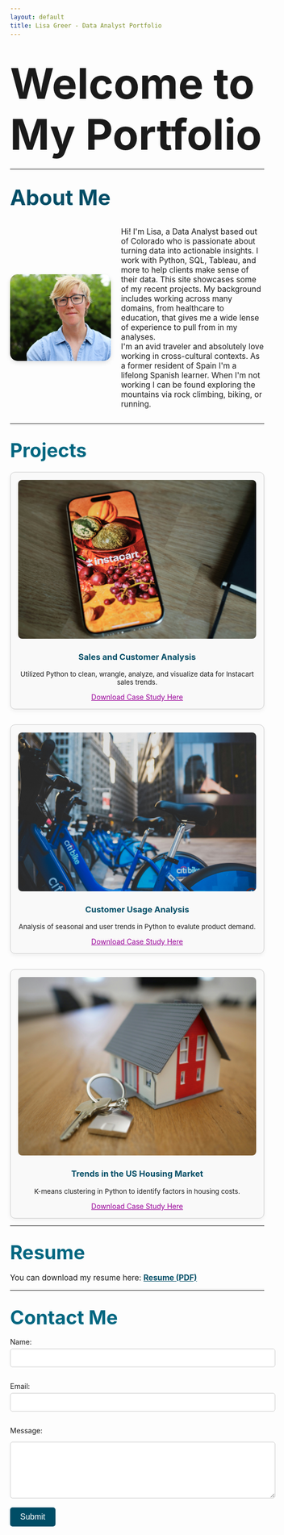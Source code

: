 ```yaml
---
layout: default
title: Lisa Greer - Data Analyst Portfolio
---
```


<!-- Hide the navigation bar -->
<style>
  nav, .site-nav {
    display: none !important;
  }
</style>

# <span style="font-size: 3em; font-weight: bold;">Welcome to My Portfolio</span>

---

## <span style="font-size: 2em; color: #004d66;">About Me</span>

<div style="display: flex; align-items: center; gap: 20px; flex-wrap: wrap;">
  <img src="assets/images/me.jpg" alt="Photo of Lisa Greer" style="width: 200px; border-radius: 15px; box-shadow: 0 4px 8px rgba(0,0,0,0.1);">
  <p style="flex: 1; font-size: 1.1em;">
    Hi! I'm Lisa, a Data Analyst based out of Colorado who is passionate about turning data into actionable insights. I work with Python, SQL, Tableau, and more to help clients make sense of their data. This site showcases some of my recent projects. My background includes working across many domains, from healthcare to education, that gives me a wide lense of experience to pull from in my analyses. <br>
    I'm an avid traveler and absolutely love working in cross-cultural contexts. As a former resident of Spain I'm a lifelong Spanish learner. When I'm not working I can be found exploring the mountains via rock climbing, biking, or running. 
  </p>
</div>

---

## <span style="font-size: 1.8em; color: #006680;">Projects</span>

<div style="display: grid; grid-template-columns: repeat(auto-fit, minmax(300px, 1fr)); gap: 30px; margin-top: 20px;">

  <div style="border: 1px solid #ccc; border-radius: 10px; padding: 15px; text-align: center; background-color: #f9f9f9; box-shadow: 0 4px 8px rgba(0,0,0,0.05); transition: transform 0.2s;">
    <img src="assets/images/project1.jpg" alt="Project 1" style="width:100%; border-radius: 8px;">
    <h3><a href="https://github.com/lgreer929/Python-Sample" style="color: #004d66; text-decoration: none;">Sales and Customer Analysis</a></h3>
    <p style="font-size: 0.95em;">Utilized Python to clean, wrangle, analyze, and visualize data for Instacart sales trends.</p>
    <a href="assets/project1.pdf" style="color: #990099;">Download Case Study Here</a>
  </div>

  <div style="border: 1px solid #ccc; border-radius: 10px; padding: 15px; text-align: center; background-color: #f9f9f9; box-shadow: 0 4px 8px rgba(0,0,0,0.05); transition: transform 0.2s;">
    <img src="assets/images/project2.jpg" alt="Project 2" style="width:100%; border-radius: 8px;">
    <h3><a href="https://github.com/lgreer929/Citi_Bike" style="color: #004d66; text-decoration: none;">Customer Usage Analysis</a></h3>
    <p style="font-size: 0.95em;">Analysis of seasonal and user trends in Python to evalute product demand.</p>
    <a href="assets/project2.pdf" style="color: #990099;">Download Case Study Here</a>
  </div>

  <div style="border: 1px solid #ccc; border-radius: 10px; padding: 15px; text-align: center; background-color: #f9f9f9; box-shadow: 0 4px 8px rgba(0,0,0,0.05); transition: transform 0.2s;">
    <img src="assets/images/project3.jpg" alt="Project 3" style="width:100%; border-radius: 8px;">
    <h3><a href="https://github.com/lgreer929/USA-Real-Estate-Market" style="color: #004d66; text-decoration: none;">Trends in the US Housing Market</a></h3>
    <p style="font-size: 0.95em;">K-means clustering in Python to identify factors in housing costs.</p>
    <a href="assets/project3.pdf" style="color: #990099;">Download Case Study Here</a>
  </div>

</div>

---

## <span style="font-size: 1.8em; color: #006680;">Resume</span>

<p style="font-size: 1.1em;">
  You can download my resume here:  
  <a href="assets/resume.pdf" style="color: #004d66; font-weight: bold;">Resume (PDF)</a>
</p>

---

## <span style="font-size: 1.8em; color: #006680;">Contact Me</span>

<form action="mailto:lisa.greer@comcast.net" method="post" enctype="text/plain">
  <label for="name" style="display:block; margin-bottom:5px;">Name:</label>
  <input type="text" name="name" style="width:100%; padding:10px; margin-bottom:15px; border-radius:5px; border:1px solid #ccc;">

  <label for="email" style="display:block; margin-bottom:5px;">Email:</label>
  <input type="email" name="email" style="width:100%; padding:10px; margin-bottom:15px; border-radius:5px; border:1px solid #ccc;">

  <label for="message" style="display:block; margin-bottom:5px;">Message:</label>
  <textarea name="message" rows="6" style="width:100%; padding:10px; margin-bottom:15px; border-radius:5px; border:1px solid #ccc;"></textarea>

  <button type="submit" style="background-color:#004d66; color:white; border:none; padding:10px 20px; font-size:16px; border-radius:5px; cursor:pointer;">
    Submit
  </button>
</form>
